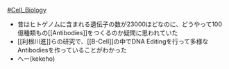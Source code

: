[#Cell_Biology](Cell_Biology)
- 昔はヒトゲノムに含まれる遺伝子の数が23000ほどなのに、どうやって100億種類もの[[Antibodies]]をつくるのか疑問に思われていた
- [[利根川進]]らの研究で、[[B-Cell]]の中でDNA Editingを行って多様なAntibodiesを作っていることがわかった
- へー(kekeho)
